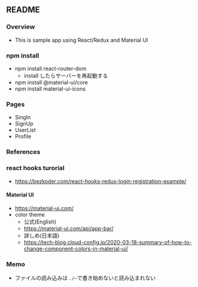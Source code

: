 ## README
### Overview
- This is sample app using React/Redux and Material UI
### npm install
- npm install react-router-dom
  - install したらサーバーを再起動する
- npm install @material-ui/core
- npm install material-ui-icons

### Pages
- SingIn
- SignUp
- UserList
- Profile

### References
### react hooks turorial
- https://bezkoder.com/react-hooks-redux-login-registration-example/
#### Material UI
- https://material-ui.com/
- color theme
  - 公式(English)
  - https://material-ui.com/api/app-bar/
  - 詳しめ(日本語)
  - https://tech-blog.cloud-config.jp/2020-03-18-summary-of-how-to-change-component-colors-in-material-ui/

### Memo
- ファイルの読み込みは `./~`で書き始めないと読み込まれない
